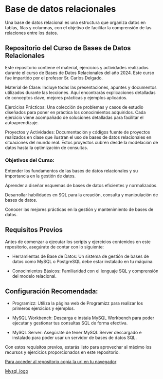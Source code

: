    # Base de datos relacionales

Una base de datos relacional es una estructura que organiza datos en tablas, filas y columnas, con el objetivo de facilitar la comprensión de las relaciones entre los datos.



## Repositorio del Curso de Bases de Datos Relacionales


Este repositorio contiene el material, ejercicios y actividades realizados durante el curso de Bases de Datos Relacionales del año 2024. Este curso fue impartido por el profesor Sr. Carlos Delgado.

Material de Clase: Incluye todas las presentaciones, apuntes y documentos utilizados durante las lecciones. Aquí encontrarás explicaciones detalladas de conceptos clave, mejores prácticas y ejemplos aplicados.

Ejercicios Prácticos: Una colección de problemas y casos de estudio diseñados para poner en práctica los conocimientos adquiridos. Cada ejercicio viene acompañado de soluciones detalladas para facilitar el autoaprendizaje.

Proyectos y Actividades: Documentación y códigos fuente de proyectos realizados en clase que ilustran el uso de bases de datos relacionales en situaciones del mundo real. Estos proyectos cubren desde la modelación de datos hasta la optimización de consultas.



### Objetivos del Curso:
Entender los fundamentos de las bases de datos relacionales y su importancia en la gestión de datos.

Aprender a diseñar esquemas de bases de datos eficientes y normalizados.

Desarrollar habilidades en SQL para la creación, consulta y manipulación de bases de datos.

Conocer las mejores prácticas en la gestión y mantenimiento de bases de datos.


## Requisitos Previos
Antes de comenzar a ejecutar los scripts y ejercicios contenidos en este repositorio, asegúrate de contar con lo siguiente:

- Herramientas de Base de Datos: Un sistema de gestión de bases de datos como MySQL o PostgreSQL debe estar instalado en tu máquina.

- Conocimientos Básicos: Familiaridad con el lenguaje SQL y comprensión del modelo relacional.

## Configuración Recomendada:

- Programizz: Utiliza la página web de Programizz para realizar los primeros ejercicios y ejemplos.

- MySQL Workbench: Descarga e instala MySQL Workbench para poder ejecutar y gestionar tus consultas SQL de forma efectiva.

- MySQL Server: Asegúrate de tener MySQL Server descargado e instalado para poder usar un servidor de bases de datos SQL.

Con estos requisitos previos, estarás listo para aprovechar al máximo los recursos y ejercicios proporcionados en este repositorio.

[Para acceder al repositorio copia la url en tu navegador](https://github.com/duivele/Bases_de_datos_relacionales.git)

[Mysql_logo](Imagenes_y_logos/MySQL-logo.png)